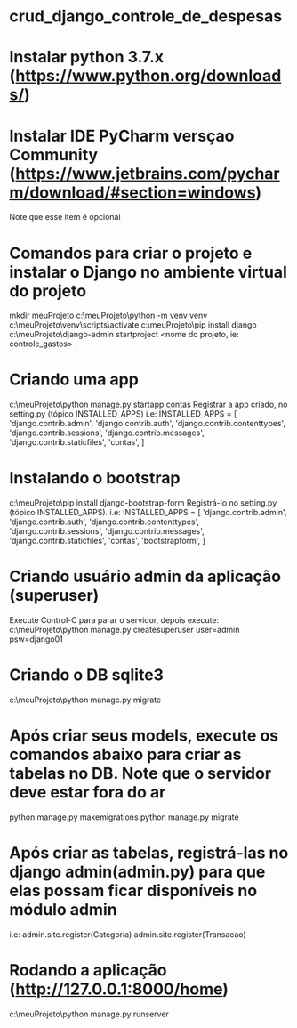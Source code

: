# crud_django_controle_de_despesas

# Instalar python 3.7.x (https://www.python.org/downloads/)
# Instalar IDE PyCharm versçao Community (https://www.jetbrains.com/pycharm/download/#section=windows) 
Note que esse item é opcional

# Comandos para criar o projeto e instalar o Django no ambiente virtual do projeto
mkdir meuProjeto
c:\meuProjeto\python -m venv venv
c:\meuProjeto\venv\scripts\activate
c:\meuProjeto\pip install django
c:\meuProjeto\django-admin startproject <nome do projeto, ie: controle_gastos> .

# Criando uma app
c:\meuProjeto\python manage.py startapp contas
Registrar a app criado, no setting.py (tópico INSTALLED_APPS)
 i.e: 
 INSTALLED_APPS = [
    'django.contrib.admin',
    'django.contrib.auth',
    'django.contrib.contenttypes',
    'django.contrib.sessions',
    'django.contrib.messages',
    'django.contrib.staticfiles',
    'contas',
]


# Instalando o bootstrap
c:\meuProjeto\pip install django-bootstrap-form
Registrá-lo no setting.py (tópico INSTALLED_APPS).
 i.e: 
 INSTALLED_APPS = [
    'django.contrib.admin',
    'django.contrib.auth',
    'django.contrib.contenttypes',
    'django.contrib.sessions',
    'django.contrib.messages',
    'django.contrib.staticfiles',
    'contas',
    'bootstrapform',
]

# Criando usuário admin da aplicação (superuser)
Execute Control-C para parar o servidor, depois execute:
c:\meuProjeto\python manage.py createsuperuser
user=admin
psw=django01

# Criando o DB sqlite3
c:\meuProjeto\python manage.py migrate

# Após criar seus models, execute os comandos abaixo para criar as tabelas no DB. Note que o servidor deve estar fora do ar
python manage.py makemigrations
python manage.py migrate

# Após criar as tabelas, registrá-las no django admin(admin.py) para que elas possam ficar disponíveis no módulo admin
i.e:
admin.site.register(Categoria)
admin.site.register(Transacao)

# Rodando a aplicação (http://127.0.0.1:8000/home)
c:\meuProjeto\python manage.py runserver







